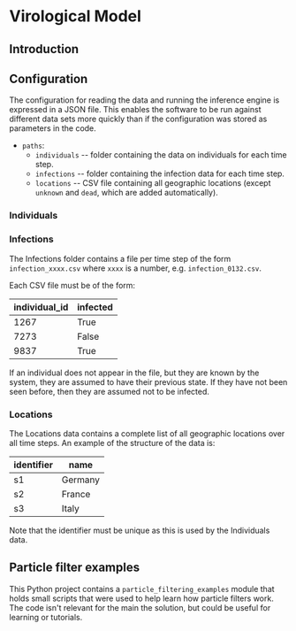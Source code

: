 # Virological Model

## Introduction

## Configuration

The configuration for reading the data and running the inference engine is expressed in a JSON file. This enables
the software to be run against different data sets more quickly than if the configuration was stored as parameters
in the code.

* `paths`:
    * `individuals` -- folder containing the data on individuals for each time step.
    * `infections` -- folder containing the infection data for each time step.
    * `locations` -- CSV file containing all geographic locations (except `unknown` and `dead`, which are added 
    automatically).
    
### Individuals



### Infections    

The Infections folder contains a file per time step of the form `infection_xxxx.csv` where `xxxx` is a number, e.g.
`infection_0132.csv`.

Each CSV file must be of the form:

| individual_id | infected |
|---------------|----------|
| 1267          | True     |
| 7273          | False    |
| 9837          | True     |

If an individual does not appear in the file, but they are known by the system, they are assumed to have their 
previous state. If they have not been seen before, then they are assumed not to be infected.

### Locations
    
The Locations data contains a complete list of all geographic locations over all time steps. An example of the 
structure of the data is:

| identifier | name    |
|------------|---------|
| s1         | Germany |
| s2         | France  |
| s3         | Italy   |

Note that the identifier must be unique as this is used by the Individuals data.

## Particle filter examples

This Python project contains a `particle_filtering_examples` module that holds small scripts that were used to help 
learn how particle filters work. The code isn't relevant for the main the solution, but could be useful for learning 
or tutorials.
 